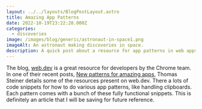 ```yaml
---
layout: ../../layouts/BlogPostLayout.astro
title: Amazing App Patterns
date: 2022-10-19T23:22:28.000Z
categories:
  - discoveries
image: /images/blog/generic/astronaut-in-space1.png
imageAlt: An astronaut making discoveries in space.
description: A quick post about a resource for app patterns in web apps.
---
```


The blog, [web.dev](https://web.dev/) is a great resource for developers by
the Chrome team. In one of their recent posts,
[New patterns for amazing apps](https://web.dev/blog/new-patterns-for-amazing-apps?hl=en),
Thomas Steiner details some of the resources present on web.dev. There a lots of
code snippets for how to do various app patterns, like handling clipboards.
Each pattern comes with a bunch of these fully functional snippets. This is definitely
an article that I will be saving for future reference.

